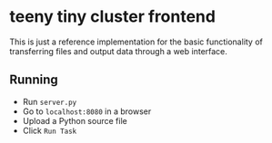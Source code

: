 # teeny tiny cluster frontend
This is just a reference implementation for the basic functionality of transferring files and output data through a web interface.
## Running
- Run `server.py`
- Go to `localhost:8080` in a browser
- Upload a Python source file
- Click `Run Task`